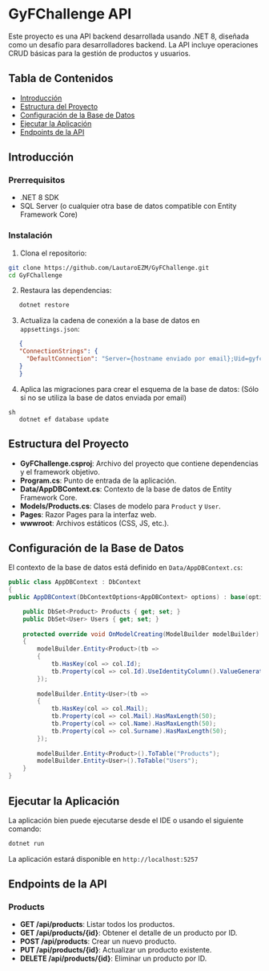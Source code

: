 # GyFChallenge API

Este proyecto es una API backend desarrollada usando .NET 8, diseñada como un desafío para desarrolladores backend. 
La API incluye operaciones CRUD básicas para la gestión de productos y usuarios.

## Tabla de Contenidos

- [Introducción](#introducción)
- [Estructura del Proyecto](#estructura-del-proyecto)
- [Configuración de la Base de Datos](#configuración-de-la-base-de-datos)
- [Ejecutar la Aplicación](#ejecutar-la-aplicación)
- [Endpoints de la API](#endpoints-de-la-api)

## Introducción

### Prerrequisitos

- .NET 8 SDK
- SQL Server (o cualquier otra base de datos compatible con Entity Framework Core)

### Instalación

1. Clona el repositorio:
```sh
git clone https://github.com/LautaroEZM/GyFChallenge.git
cd GyFChallenge
```

2. Restaura las dependencias:
```sh
   dotnet restore
```

3. Actualiza la cadena de conexión a la base de datos en `appsettings.json`:
```json
   {
   "ConnectionStrings": {
     "DefaultConnection": "Server={hostname enviado por email};Uid=gyfchallenge;Password={password enviado por email};Database=StockManagementDb;MultipleActiveResultSets=true;TrustServerCertificate=true"
   }
   }
```
4. Aplica las migraciones para crear el esquema de la base de datos: (Sólo si no se utiliza la base de datos enviada por email)
```
sh
   dotnet ef database update
```

## Estructura del Proyecto

- **GyFChallenge.csproj**: Archivo del proyecto que contiene dependencias y el framework objetivo.
- **Program.cs**: Punto de entrada de la aplicación.
- **Data/AppDBContext.cs**: Contexto de la base de datos de Entity Framework Core.
- **Models/Products.cs**: Clases de modelo para `Product` y `User`.
- **Pages**: Razor Pages para la interfaz web.
- **wwwroot**: Archivos estáticos (CSS, JS, etc.).

## Configuración de la Base de Datos

El contexto de la base de datos está definido en `Data/AppDBContext.cs`:
```csharp
public class AppDBContext : DbContext
{
public AppDBContext(DbContextOptions<AppDBContext> options) : base(options) { }

    public DbSet<Product> Products { get; set; } 
    public DbSet<User> Users { get; set; } 
 
    protected override void OnModelCreating(ModelBuilder modelBuilder) 
    { 
        modelBuilder.Entity<Product>(tb => 
        { 
            tb.HasKey(col => col.Id); 
            tb.Property(col => col.Id).UseIdentityColumn().ValueGeneratedOnAdd(); 
        }); 
 
        modelBuilder.Entity<User>(tb => 
        { 
            tb.HasKey(col => col.Mail); 
            tb.Property(col => col.Mail).HasMaxLength(50); 
            tb.Property(col => col.Name).HasMaxLength(50); 
            tb.Property(col => col.Surname).HasMaxLength(50); 
        }); 
 
        modelBuilder.Entity<Product>().ToTable("Products"); 
        modelBuilder.Entity<User>().ToTable("Users"); 
    } 
}
```
## Ejecutar la Aplicación

La aplicación bien puede ejecutarse desde el IDE o usando el siguiente comando:
```sh
dotnet run
```

La aplicación estará disponible en `http://localhost:5257`

## Endpoints de la API

### Products

- **GET /api/products**: Listar todos los productos.
- **GET /api/products/{id}**: Obtener el detalle de un producto por ID.
- **POST /api/products**: Crear un nuevo producto.
- **PUT /api/products/{id}**: Actualizar un producto existente.
- **DELETE /api/products/{id}**: Eliminar un producto por ID.
